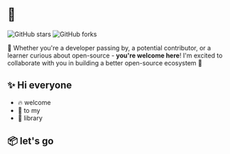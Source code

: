 # 🌟

![GitHub stars](https://img.shields.io/github/stars/你的用户名/仓库名?style=social)
![GitHub forks](https://img.shields.io/github/forks/你的用户名/仓库名?style=social)

👋 Whether you're a developer passing by, a potential contributor, or a learner curious about open-source - **you're welcome here**! I'm excited to collaborate with you in building a better open-source ecosystem  💖
##  ✨ Hi everyone
-  🔥 welcome
-  🚀 to my
-  🌈 library

##  📦 let's go


